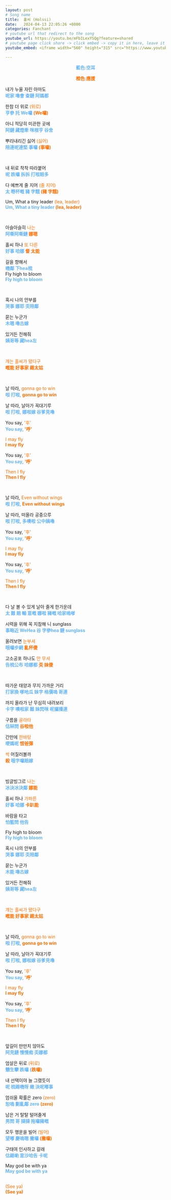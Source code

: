 ```yaml
---
layout: post
# Song name
title:  홀씨 (Holssi)
date:   2024-04-13 22:05:26 +0800
categories: Fanchant
# youtube url that redirect to the song
youtube_url: https://youtu.be/mFbILexYSQg?feature=shared
# youtube page click share -> click embed -> copy it in here, leave it blank if dont 
youtube_embed: <iframe width="560" height="315" src="https://www.youtube.com/embed/mFbILexYSQg?si=ZehNwvHLOQegf0tJ" title="YouTube video player" frameborder="0" allow="accelerometer; autoplay; clipboard-write; encrypted-media; gyroscope; picture-in-picture; web-share" referrerpolicy="strict-origin-when-cross-origin" allowfullscreen></iframe>

---
```

<p style="display: flex; justify-content: center;"><span style="color:#64b5f6;"><strong>藍色:空耳</strong></span></p>
<p style="display: flex; justify-content: center;"><span style="color:#ff6f00;"><strong>橙色:應援</strong></span></p>
<p>내가 누울 자린 아마도<br><span style="color:#64b5f6;"><strong>呢家 嚕會 查鏈 阿媽都</strong></span></p>
<p>한참 더 위로 <span style="color:#ff6f00;">(위로)</span><br><span style="color:#64b5f6;"><strong>亨參 托 We囉 </strong></span><span style="color:#ff6f00;"><strong>(We囉)</strong></span></p>
<p>아니 적당히 미끈한 곳에<br><span style="color:#64b5f6;"><strong>阿鏈 藏燈牽 咪根亨 谷舍</strong></span></p>
<p>뿌리내리긴 싫어 <span style="color:#ff6f00;">(싫어)</span><br><span style="color:#64b5f6;"><strong>陪連呢連堅 事囉 </strong></span><span style="color:#ff6f00;"><strong>(事囉)</strong></span></p>

 <p>&nbsp;</p>
<p>내 뒤로 착착 따라붙어<br><span style="color:#64b5f6;"><strong>呢 跌囉 拆拆 打啦賠多</strong></span></p>
<p>다 예쁘게 줄 지어 <span style="color:#ff6f00;">(줄 지어)</span><br><span style="color:#64b5f6;"><strong>太 嘢杯嘅 豬 字餓 </strong></span><span style="color:#ff6f00;"><strong>(豬 字餓)</strong></span></p>
<p>Um, What a tiny leader<span style="color:#ff6f00;"> (lea, leader)</span><br><span style="color:#64b5f6;"><strong>Um, What a tiny leader </strong></span><span style="color:#ff6f00;"><strong>(lea, leader)</strong></span></p>

 <p>&nbsp;</p>
 
<p>아슬아슬히 <span style="color:#ff6f00;">나는</span><br><span style="color:#64b5f6;"><strong>阿嘶阿嘶鏈 </strong></span><span style="color:#ff6f00;"><strong>娜嗯</strong></span></p>
<p>홀씨 하나 <span style="color:#ff6f00;">또 다른</span><br><span style="color:#64b5f6;"><strong>好事 哈娜 </strong></span><span style="color:#ff6f00;"><strong>督 太能</strong></span></p>
<p>길을 향해서<br><span style="color:#64b5f6;"><strong>嘰鄰 下hea梳</strong></span><br>Fly high to bloom<br><span style="color:#64b5f6;"><strong>Fly high to bloom</strong></span></p>
 <p>&nbsp;</p>
<p>혹시 나의 안부를<br><span style="color:#64b5f6;"><strong>哭事 娜耶 奀陪鄰</strong></span></p>
<p>묻는 누군가<br><span style="color:#64b5f6;"><strong>木嗯 嚕古嫁</strong></span></p>
<p>있거든 전해줘<br><span style="color:#64b5f6;"><strong>姨哥等 藏hea左</strong></span></p>
 <p>&nbsp;</p>
<p><span style="color:#ff6f00;">걔는 홀씨가 됐다구</span><br><span style="color:#ff6f00;"><strong>嘅能 好事家 踢太姑</strong></span></p>
 <p>&nbsp;</p>
<p>날 따라,<span style="color:#ff6f00;"> gonna go to win</span><br><span style="color:#64b5f6;"><strong>啦 打啦, </strong></span><span style="color:#ff6f00;"><strong>gonna go to win</strong></span></p>
<p>날 따라, 날아가 꼭대기루<br><span style="color:#64b5f6;"><strong>啦 打啦, 娜啦嫁 谷爹見嚕</strong></span></p>
<p>You say, <span style="color:#ff6f00;">'후'</span><br><span style="color:#64b5f6;"><strong>You say, </strong></span><span style="color:#ff6f00;"><strong>'呼'</strong></span></p>
<p><span style="color:#ff6f00;">I may fly</span><br><span style="color:#ff6f00;"><strong>I may fly</strong></span></p>
<p>You say, <span style="color:#ff6f00;">'후'</span><br><span style="color:#64b5f6;"><strong>You say, </strong></span><span style="color:#ff6f00;"><strong>‘呼’</strong></span></p>
<p><span style="color:#ff6f00;">Then I fly</span><br><span style="color:#ff6f00;"><strong>Then I fly</strong></span></p>
 <p>&nbsp;</p>
 
<p>날 따라,<span style="color:#ff6f00;"> Even without wings</span><br><span style="color:#64b5f6;"><strong>啦 打啦, </strong></span><span style="color:#ff6f00;"><strong>Even without wings</strong></span></p>
<p>날 따라, 떠올라 공중으루<br><span style="color:#64b5f6;"><strong>啦 打啦, 多噢啦 公中姨嚕</strong></span></p>
<p>You say, <span style="color:#ff6f00;">'후'</span><br><span style="color:#64b5f6;"><strong>You say, </strong></span><span style="color:#ff6f00;"><strong>'呼'</strong></span></p>
<p><span style="color:#ff6f00;">I may fly</span><br><span style="color:#ff6f00;"><strong>I may fly</strong></span></p>
<p>You say, <span style="color:#ff6f00;">'후'</span><br><span style="color:#64b5f6;"><strong>You say, </strong></span><span style="color:#ff6f00;"><strong>‘呼’</strong></span></p>
<p><span style="color:#ff6f00;">Then I fly</span><br><span style="color:#ff6f00;"><strong>Then I fly</strong></span></p>
 <p>&nbsp;</p>

 
<p>다 날 볼 수 있게 날아 줄게 한가운데<br><span style="color:#64b5f6;"><strong>太 難 賠 輸 意嘅 娜啦 豬嘅 哈家嗚嗲</strong></span></p>
<p>시력을 위해 꼭 지참해 니 sunglass<br><span style="color:#64b5f6;"><strong>事略近 WeHea 谷 字參hea 鏈 sunglass</strong></span></p>
<p>올려보면<span style="color:#ff6f00;"> 눈부셔</span><br><span style="color:#64b5f6;"><strong>哦囉步網 </strong></span><span style="color:#ff6f00;"><strong>亂杯傻</strong></span></p>
<p>고소공포 하나도 <span style="color:#ff6f00;">안 무셔</span><br><span style="color:#64b5f6;"><strong>告梳公布 哈娜都 </strong></span><span style="color:#ff6f00;"><strong>奀 妹傻</strong></span></p>
<p>&nbsp;</p>
<p>따가운 태양과 무지 가까운 거리<br><span style="color:#64b5f6;"><strong>打家換 嗲吔瓜 妹字 格價嗚 哥連</strong></span></p>
<p>까지 올라가 난 무심히 내려보리<br><span style="color:#64b5f6;"><strong>卡字 噢啦家 難 妹閃咪 呢攞播連</strong></span></p>
<p>구름을<span style="color:#ff6f00;"> 골라타</span><br><span style="color:#64b5f6;"><strong>估冧問 </strong></span><span style="color:#ff6f00;"><strong>谷啦他</strong></span></p>
<p>간만에 <span style="color:#ff6f00;">한바탕</span><br><span style="color:#64b5f6;"><strong>哽媽呢 </strong></span><span style="color:#ff6f00;"><strong>恨爸彈</strong></span></p>
<p><span style="color:#ff6f00;">싹</span> 어질러볼까<br><span style="color:#ff6f00;"><strong>殺</strong></span><span style="color:#64b5f6;"><strong> 哦字囉賠嫁</strong></span></p>
<p>&nbsp;</p>
<p>빙글빙그르 <span style="color:#ff6f00;">나는</span><br><span style="color:#64b5f6;"><strong>冰決冰決鄰 </strong></span><span style="color:#ff6f00;"><strong>娜能</strong></span></p>
<p>홀씨 하나 <span style="color:#ff6f00;">가파른</span><br><span style="color:#64b5f6;"><strong>好事 哈娜 </strong></span><span style="color:#ff6f00;"><strong>卡趴能</strong></span></p>
<p>바람을 타고<br><span style="color:#64b5f6;"><strong>怕籃問 他告</strong></span></p>
<p>Fly high to bloom<br><span style="color:#64b5f6;"><strong>Fly high to bloom</strong></span></p>
<p>혹시 나의 안부를<br><span style="color:#64b5f6;"><strong>哭事 娜耶 奀陪鄰</strong></span></p>
<p>묻는 누군가<br><span style="color:#64b5f6;"><strong>木能 嚕古嫁</strong></span></p>
<p>있거든 전해줘<br><span style="color:#64b5f6;"><strong>姨哥等 藏hea左</strong></span></p>
 <p>&nbsp;</p>
<p><span style="color:#ff6f00;">걔는 홀씨가 됐다구</span><br><span style="color:#ff6f00;"><strong>嘅能 好事家 踢太姑</strong></span></p>
 <p>&nbsp;</p>

 
<p>날 따라,<span style="color:#ff6f00;"> gonna go to win</span><br><span style="color:#64b5f6;"><strong>啦 打啦, </strong></span><span style="color:#ff6f00;"><strong>gonna go to win</strong></span></p>
<p>날 따라, 날아가 꼭대기루<br><span style="color:#64b5f6;"><strong>啦 打啦, 娜啦嫁 谷爹見嚕</strong></span></p>
<p>You say, <span style="color:#ff6f00;">'후'</span><br><span style="color:#64b5f6;"><strong>You say, </strong></span><span style="color:#ff6f00;"><strong>'呼'</strong></span></p>
<p><span style="color:#ff6f00;">I may fly</span><br><span style="color:#ff6f00;"><strong>I may fly</strong></span></p>
<p>You say, <span style="color:#ff6f00;">'후'</span><br><span style="color:#64b5f6;"><strong>You say, </strong></span><span style="color:#ff6f00;"><strong>‘呼’</strong></span></p>
<p><span style="color:#ff6f00;">Then I fly</span><br><span style="color:#ff6f00;"><strong>Then I fly</strong></span></p>
 <p>&nbsp;</p>
 
<p>앞길이 만만치 않아도<br><span style="color:#64b5f6;"><strong>阿見鏈 慢慢痴 奀娜都</strong></span></p>
<p>엄살은 뒤로 <span style="color:#ff6f00;">(뒤로)</span><br><span style="color:#64b5f6;"><strong>戇生攣 跌囉 (</strong></span><span style="color:#ff6f00;"><strong>跌囉)</strong></span></p>
<p>내 선택이야 늘 그랬듯이<br><span style="color:#64b5f6;"><strong>呢 梳踢嘰呀 嫩 決呢嘟事</strong></span></p>
<p>엄쉬울 확률은 zero <span style="color:#ff6f00;">(zero)</span><br><span style="color:#64b5f6;"><strong>恕嗚 劃亂鄰 zero </strong></span><span style="color:#ff6f00;"><strong>(zero)</strong></span></p>
<p>남은 거 탈탈 털어줄게<br><span style="color:#64b5f6;"><strong>男問 哥 撻撻 拖囉豬嘅</strong></span></p>
<p>모두 행운을 빌어 <span style="color:#ff6f00;">(빌어)</span><br><span style="color:#64b5f6;"><strong>望嘟 慶嗚嗯 撇囉 </strong></span><span style="color:#ff6f00;"><strong>(撇囉)</strong></span></p>
<p>구태여 인사하고 갈래<br><span style="color:#64b5f6;"><strong>估踢喲 意沙哈告 卡呢</strong></span></p>
<p>May god be with ya<br><span style="color:#64b5f6;"><strong>May god be with ya</strong></span></p>
<p><br><span style="color:#ff6f00;">(See ya)</span><br><span style="color:#ff6f00;"><strong>(See ya)</strong></span></p>

